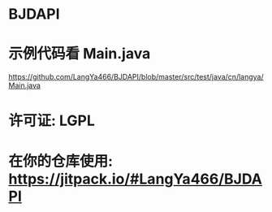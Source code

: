 # BJDAPI

# 示例代码看 Main.java
https://github.com/LangYa466/BJDAPI/blob/master/src/test/java/cn/langya/Main.java

# 许可证: LGPL

# 在你的仓库使用: https://jitpack.io/#LangYa466/BJDAPI
